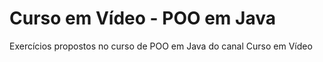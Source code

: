 # Curso em Vídeo - POO em Java

Exercícios propostos no curso de POO em Java do canal Curso em Vídeo  
